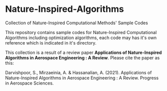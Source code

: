# Nature-Inspired-Algorithms
Collection of Nature-Inspired Computational Methods' Sample Codes

This repository contains sample codes for Nature-Inspired Computational Algorithms including optimization algorithms, each code may has it's own reference which is indicated in it's directory.

This collection is a result of a review paper **Applications of Nature-Inspired Algorithms in Aerospace Engineering : A Review**. Please cite the paper as this:

Darvishpoor, S., Mirzaeinia, A. & Hassanalian, A. (2021). Applications of Nature-Inspired Algorithms in Aerospace Engineering : A Review. Progress in Aerospace Sciences.
